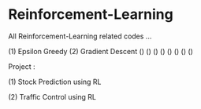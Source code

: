 # Reinforcement-Learning
All Reinforcement-Learning related codes ...

(1) Epsilon Greedy
(2) Gradient Descent
()
()
()
()
()
()
()
()

Project : 

(1) Stock Prediction using RL

(2) Traffic Control using RL



